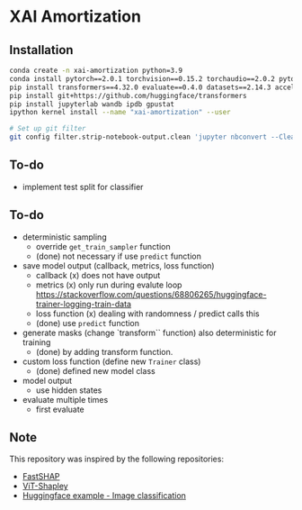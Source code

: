 # XAI Amortization

## Installation

```bash
conda create -n xai-amortization python=3.9
conda install pytorch==2.0.1 torchvision==0.15.2 torchaudio==2.0.2 pytorch-cuda=11.7 -c pytorch -c nvidia
pip install transformers==4.32.0 evaluate==0.4.0 datasets==2.14.3 accelerate==0.20.3 scikit-learn==1.3.0
pip install git+https://github.com/huggingface/transformers
pip install jupyterlab wandb ipdb gpustat
ipython kernel install --name "xai-amortization" --user

# Set up git filter
git config filter.strip-notebook-output.clean 'jupyter nbconvert --ClearOutputPreprocessor.enabled=True --ClearMetadataPreprocessor.enabled=True --to=notebook --stdin --stdout --log-level=ERROR'
```


## To-do
* implement test split for classifier

## To-do

* deterministic sampling
  * override `get_train_sampler` function
  * (done) not necessary if use `predict` function
* save model output (callback, metrics, loss function)
  * callback (x) does not have output
  * metrics (x) only run during evalute loop <https://stackoverflow.com/questions/68806265/huggingface-trainer-logging-train-data>
  * loss function (x) dealing with randomness / predict calls this
  * (done) use `predict` function
* generate masks (change `transform`` function) also deterministic for training
  * (done) by adding transform function.
* custom loss function (define new `Trainer` class)
  * (done) defined new model class
* model output
  * use hidden states
* evaluate multiple times
  * first evaluate

## Note

This repository was inspired by the following repositories:

* [FastSHAP](https://github.com/iancovert/fastshap/tree/main/fastshap)
* [ViT-Shapley](https://github.com/suinleelab/vit-shapley)
* [Huggingface example - Image classification](https://github.com/huggingface/transformers/tree/149cb0cce2df3f932de58c6d05cec548600553e2/examples/pytorch/image-classification)

